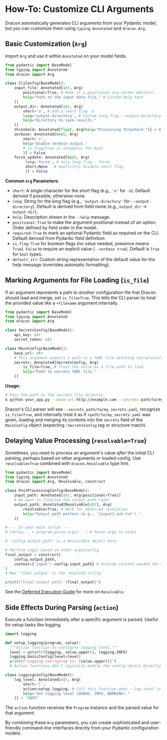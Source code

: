 # How-To: Customize CLI Arguments

Dracon automatically generates CLI arguments from your Pydantic model, but you can customize them using `typing.Annotated` and `dracon.Arg`.

## Basic Customization (`Arg`)

Import `Arg` and use it within `Annotated` on your model fields.

```python
from pydantic import BaseModel
from typing import Annotated
from dracon import Arg

class CliConfig(BaseModel):
    input_file: Annotated[str, Arg(
        positional=True, # Make it a positional arg (order matters)
        help="Path to the input data file." # Custom help text
    )]
    output_dir: Annotated[str, Arg(
        short='o', # Add a short flag -o
        long='output-directory', # Custom long flag --output-directory
        help="Directory to save results."
    )]
    threshold: Annotated[float, Arg(help="Processing threshold.")] = 0.5
    verbose: Annotated[bool, Arg(
        short='v',
        help="Enable verbose output."
        # is_flag=True is automatic for bool
        )] = False
    force_update: Annotated[bool, Arg(
         long='force', # only long flag --force
         short=None   # explicitly disable short flag
         )] = False
```

**Common `Arg` Parameters:**

- `short`: A single character for the short flag (e.g., `'o'` for `-o`). Default derived if possible, otherwise none.
- `long`: String for the long flag (e.g., `'output-directory'` for `--output-directory`). Default is derived from field name (e.g., `output_dir` -> `output-dir`).
- `help`: Description shown in the `--help` message.
- `positional`: `True` to make the argument positional instead of an option. Order defined by field order in the model.
- `required`: `True` to mark an optional Pydantic field as required on the CLI. Default derived from Pydantic field definition.
- `is_flag`: `True` for boolean flags (no value needed, presence means `True`). `False` to require an explicit value (`--verbose true`). Default is `True` for `bool` types.
- `default_str`: Custom string representation of the default value for the help message (overrides automatic formatting).

## Marking Arguments for File Loading (`is_file`)

If an argument represents a path to _another_ configuration file that Dracon should load and merge, set `is_file=True`. This tells the CLI parser to treat the provided value like a `+filename` argument internally.

```python
from pydantic import BaseModel
from typing import Annotated
from dracon import Arg

class SecretsConfig(BaseModel):
    api_key: str
    secret_token: str

class MainConfig(BaseModel):
    base_url: str
    # This argument expects a path to a YAML file defining SecretsConfig
    secrets: Annotated[SecretsConfig, Arg(
        is_file=True, # Treat the value as a file path to load
        help="Path to secrets YAML file."
    )]
```

**Usage:**

```bash
# Pass the path to the secrets file directly
$ python your_app.py --base-url http://example.com --secrets path/to/my_secrets.yaml
```

Dracon's CLI parser will see `--secrets path/to/my_secrets.yaml`, recognize `is_file=True`, and internally treat it as if `+path/to/my_secrets.yaml` was given, loading and merging its contents into the `secrets` field of the `MainConfig` object (expecting `!SecretsConfig` tag or structure match).

## Delaying Value Processing (`resolvable=True`)

Sometimes, you need to process an argument's value _after_ the initial CLI parsing, perhaps based on other arguments or loaded config. Use `resolvable=True` combined with `dracon.Resolvable` type hint.

```python
from pydantic import BaseModel
from typing import Annotated
from dracon import Arg, Resolvable, construct

class PostProcessingConfig(BaseModel):
    input_path: Annotated[str, Arg(positional=True)]
    # We want to finalize the output path later
    output_path: Annotated[Resolvable[str], Arg(
        resolvable=True, # Mark for deferred resolution
        help="Output path pattern (e.g., '{input}_out.txt')."
    )]

# --- In your main script ---
# config, _ = program.parse_args(...) # Parse args as usual

# 'config.output_path' is a Resolvable object here

# Perform logic based on other args/config
final_output = construct(
    config.output_path,
    context={'input': config.input_path} # Provide context needed for resolution
)
# Now 'final_output' is the resolved string

print(f"Final output path: {final_output}")
```

See the [Deferred Execution Guide](use-deferred.md) for more on `Resolvable`.

## Side Effects During Parsing (`action`)

Execute a function immediately after a specific argument is parsed. Useful for setup tasks like logging.

```python
import logging

def setup_logging(program, value):
  """Action function to configure logging level."""
  level = getattr(logging, value.upper(), logging.INFO)
  logging.basicConfig(level=level)
  print(f"Logging configured to: {value.upper()}")
  # Action functions don't typically modify the config object directly

class LoggingConfig(BaseModel):
    log_level: Annotated[str, Arg(
        short='l',
        action=setup_logging, # Call this function when --log-level is parsed
        help="Set logging level (DEBUG, INFO, WARNING)."
    )] = "INFO"
```

The `action` function receives the `Program` instance and the parsed value for that argument.

By combining these `Arg` parameters, you can create sophisticated and user-friendly command-line interfaces directly from your Pydantic configuration models.
